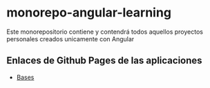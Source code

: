 # monorepo-angular-learning
Este monorepositorio contiene y contendrá todos aquellos proyectos personales creados unicamente con Angular

## Enlaces de Github Pages de las aplicaciones
- [Bases](https://yesiddev.github.io/angular-bases/)
